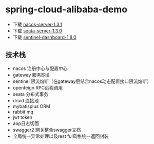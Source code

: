# spring-cloud-alibaba-demo
* 下载 [nacos-server-1.3.1](https://github.com/alibaba/nacos/releases)
* 下载 [seata-server-1.3.0](https://github.com/seata/seata/releases)
* 下载 [sentinel-dashboard-1.8.0](https://github.com/alibaba/Sentinel/releases)

## 技术栈
* nacos 注册中心与配置中心
* gateway 服务网关
* sentinel 限流熔断（在gateway层结合nacos动态配置接口限流熔断）
* openfeign RPC远程调用
* seata 分布式事务
* druid 连接池
* mybatisplus ORM
* rabbit mq 
* jwt token
* aop日志切面
* swagger2 网关整合swagger文档
* 全局统一异常处理以及rest ful风格统一返回封装
